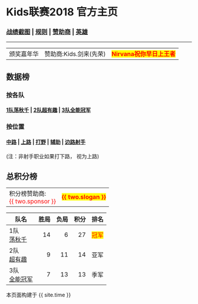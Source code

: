 # Kids联赛2018 官方主页
### [战绩截图](https://m.weibo.cn/u/6852703787) \| [规则][rule] \| [赞助商][spr] \| [英雄][hero]
---

<table> 
   <tr>    
    <td> 颁奖嘉年华</td>
    <td> 赞助商:Kids.剑来(先荣)</td>
      <td> 
         <b>
            <font color="red">
               <span style="background-color: yellow"> Nirvana祝你早日上王者</span>
            </font>
         </b> 
      </td>
   </tr>
</table>

## 数据榜

### 按各队 
#### [1队荡秋千][t1] \| [2队超有趣][t2] \| [3队全能冠军][t3]

### 按位置 
#### [中路][p1] \| [上路][p2] \| [打野][p3] \| [辅助][p4] \| [边路射手][p5] 

(注：非射手职业如果打下路， 视为上路)


## 总积分榜


<table> 
   <tr>   
    <td> 积分榜赞助商:<br><font color="red">{{ two.sponsor }} </font></td>
      <td> 
         <b>
            <font color="red">
               <span style="background-color: yellow">{{ two.slogan }}</span>
            </font>
         </b> 
      </td>
   </tr>
</table>


| 队名            |胜局 | 负局 |  积分 |排名
|-------------   | --: | --: | --: |---|
| 1队<br>[荡秋千][t1]  | 14  | 6 | 27 |<font color="red"> <span style="background-color: yellow">冠军</span>  </font>|
| 2队<br>[超有趣][t2]  |9  | 11 | 14 |亚军|
| 3队<br>[全能冠军][t3]| 7 | 13 | 13 |季军|


[rule]: rule.md
[t1]: team1.md
[t2]: team2.md
[t3]: team3.md
[spr]: sponsor.md
[r0]: round0.md
[r1]: round1.md
[r2]: round2.md
[r3]: round3.md
[r4]: round4.md
[r5]: round5.md
[r6]: round6.md
[hero]: hero.md
[p1]: pos1.md
[p2]: pos2.md
[p3]: pos3.md
[p4]: pos4.md
[p5]: pos5.md


本页面构建于 {{ site.time }}


